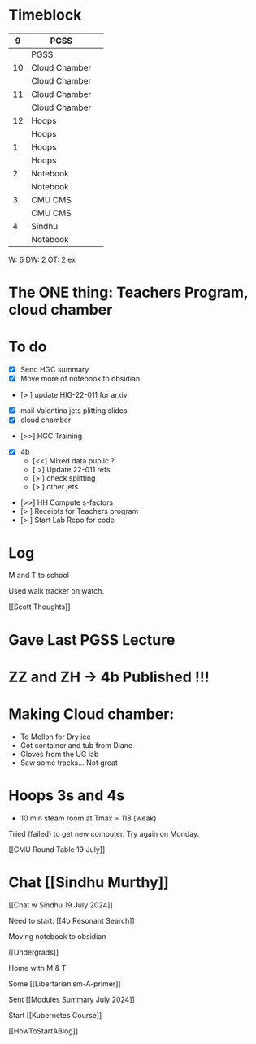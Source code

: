 # Timeblock

| 9   | PGSS          |     |
| --- | ------------- | --- |
|     | PGSS          |     |
| 10  | Cloud Chamber |     |
|     | Cloud Chamber |     |
| 11  | Cloud Chamber |     |
|     | Cloud Chamber |     |
| 12  | Hoops         |     |
|     | Hoops         |     |
| 1   | Hoops         |     |
|     | Hoops         |     |
| 2   | Notebook      |     |
|     | Notebook      |     |
| 3   | CMU CMS       |     |
|     | CMU CMS       |     |
| 4   | Sindhu        |     |
|     | Notebook      |     |

W: 6 
DW: 2
OT:  2
ex 

# The ONE thing:  Teachers Program, cloud chamber


# To do
 - [x] Send HGC summary
 - [x] Move more of notebook to obsidian
 - [> ]  update HIG-22-011 for arxiv
 - [x]  mail Valentina jets plitting slides
 - [x] cloud chamber
 - [>>] HGC Training 
 - [x] 4b 
	 - [<<] Mixed data public ? 
	 - [ >] Update 22-011 refs
	 - [> ] check splitting 
	 - [> ] other jets
- [>>] HH Compute s-factors
- [> ] Receipts for Teachers program
- [> ] Start Lab Repo for code





# Log

M and T to school

Used walk tracker on watch.

[[Scott Thoughts]]

# Gave Last PGSS Lecture

# ZZ and ZH -> 4b Published !!!

# Making Cloud chamber: 
- To Mellon for Dry ice
- Got container and tub from Diane
- Gloves from the UG lab
- Saw some tracks... Not great

# Hoops  3s and 4s
- 10 min steam room at Tmax = 118 (weak)

Tried (failed) to get new computer.  Try again on Monday.

[[CMU Round Table 19 July]]

# Chat [[Sindhu Murthy]]
[[Chat w Sindhu 19 July 2024]]

Need to start: [[4b Resonant Search]]

Moving notebook to obsidian

[[Undergrads]]

Home with M & T 

Some [[Libertarianism-A-primer]]

Sent [[Modules Summary July 2024]]

Start [[Kubernetes Course]]

[[HowToStartABlog]]


